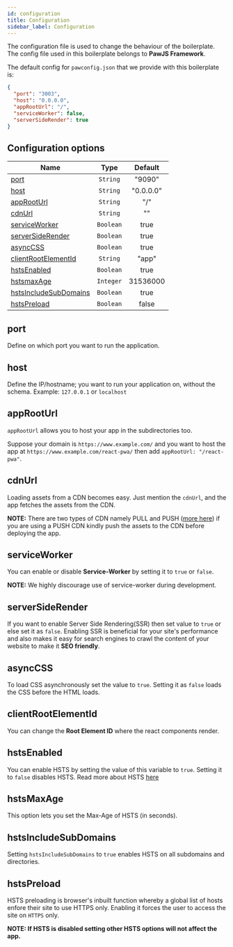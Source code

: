 ```yaml
---
id: configuration
title: Configuration
sidebar_label: Configuration
---
```


The configuration file is used to change the behaviour of the boilerplate. The config file used in this boilerplate belongs to **PawJS Framework**.


The default config for `pawconfig.json` that we provide with this boilerplate is:
```json
{
  "port": "3003",
  "host": "0.0.0.0",
  "appRootUrl": "/",
  "serviceWorker": false,
  "serverSideRender": true
}
```


## Configuration options

| Name        |  Type          | Default|
| ------------- |:----------------:|:---------------:|
|   [port](#port)  | `String` |   "9090"   |
|   [host](#host)  |   `String`    |   "0.0.0.0"    |
|   [appRootUrl](#approoturl)    | `String`    |   "/"   |
|   [cdnUrl](#cdnurl)        | `String`    |   ""    |
|   [serviceWorker](#serviceworker)    | `Boolean`    |   true    |
|   [serverSideRender](#serversiderender)    | `Boolean`    |    true    |
|   [asyncCSS](#asynccss)       |  `Boolean` |   true    |
|   [clientRootElementId](#clientrootelementid) | `String`  |   "app"   |
|   [hstsEnabled](#hstsenabled)   |   `Boolean` |   true    |
|   [hstsmaxAge](#hstsmaxage)    |   `Integer`   |   31536000    |
|   [hstsIncludeSubDomains](#hstsincludesubdomains) |  `Boolean`  |   true    |
|   [hstsPreload](#hstspreload)   |   `Boolean`   |   false   |


## port

Define on which port you want to run the application.


## host

Define the IP/hostname; you want to run your application on, without the schema. Example: `127.0.0.1` or `localhost`


## appRootUrl

`appRootUrl` allows you to host your app in the subdirectories too.

Suppose your domain is `https://www.example.com/` and you want to host the app at `https://www.example.com/react-pwa/`  then add `appRootUrl: "/react-pwa"`.


## cdnUrl

Loading assets from a CDN becomes easy. Just mention the `cdnUrl`, and the app fetches the assets from the CDN.

**NOTE:** There are two types of CDN namely PULL and PUSH ([more here](/blog/2018/07/02/pull-vs-push-cdn.html)) if you are using a PUSH CDN kindly push 
the assets to the CDN before deploying the app.


## serviceWorker

You can enable or disable **Service-Worker** by setting it to `true` or `false`. 

**NOTE:** We highly discourage use of service-worker during development.


## serverSideRender

If you want to enable Server Side Rendering(SSR) then set value to `true` or else set it as `false`. 
Enabling SSR is beneficial for your site's performance and also makes it easy for search engines to crawl the content of your website to make it **SEO friendly**.

## asyncCSS

To load CSS asynchronously set the value to `true`. Setting it as `false` loads the CSS before the HTML loads.

## clientRootElementId
You can change the **Root Element ID** where the react components render.

## hstsEnabled

You can enable HSTS by setting the value of this variable to `true`. Setting it to `false` disables HSTS. Read more about HSTS [here](features-hsts.md)

## hstsMaxAge

This option lets you set the Max-Age of HSTS (in seconds).  

## hstsIncludeSubDomains
Setting `hstsIncludeSubDomains` to `true` enables HSTS on all subdomains and directories.

## hstsPreload

HSTS preloading is browser's inbuilt function whereby a global list of hosts enfore their site to use HTTPS only. 
Enabling it forces the user to access the site on `HTTPS` only.

**NOTE: If HSTS is disabled setting other HSTS options will not affect the app.**  


<script async src="//pagead2.googlesyndication.com/pagead/js/adsbygoogle.js"></script>
<ins class="adsbygoogle"
     style="display:block"
     data-ad-client="ca-pub-7586505628408924"
     data-ad-slot="5652642939"
     data-ad-format="auto"></ins>
<script>
(adsbygoogle = window.adsbygoogle || []).push({});
</script>
